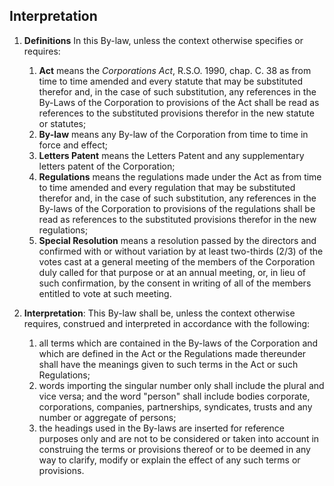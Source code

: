 ## Interpretation

1. **Definitions** In this By-law, unless the context otherwise specifies or requires:
	
	1. **Act** means the _Corporations Act_, R.S.O. 1990, chap. C. 38 as from time to time amended and every statute that may be substituted therefor and, in the case of such substitution, any references in the By-Laws of the Corporation to provisions of the Act shall be read as references to the substituted provisions therefor in the new statute or statutes;
	1. **By-law** means any By-law of the Corporation from time to time in force and effect;
	1. **Letters Patent** means the Letters Patent and any supplementary letters patent of the Corporation;
	1. **Regulations** means the regulations made under the Act as from time to time amended and every regulation that may be substituted therefor and, in the case of such substitution, any references in the By-laws of the Corporation to provisions of the regulations shall be read as references to the substituted provisions therefor in the new regulations;
	1. **Special Resolution** means a resolution passed by the directors and confirmed with or without variation by at least two-thirds (2/3) of the votes cast at a general meeting of the members of the Corporation duly called for that purpose or at an annual meeting, or, in lieu of such confirmation, by the consent in writing of all of the members entitled to vote at such meeting.

2. **Interpretation**: This By-law shall be, unless the context otherwise requires, construed and interpreted in accordance with the following:
	
	1. all terms which are contained in the By-laws of the Corporation and which are defined in the Act or the Regulations made thereunder shall have the meanings given to such terms in the Act or such Regulations;
	1. words importing the singular number only shall include the plural and vice versa; and the word "person" shall include bodies corporate, corporations, companies, partnerships, syndicates, trusts and any number or aggregate of persons;
	1. the headings used in the By-laws are inserted for reference purposes only and are not to be considered or taken into account in construing the terms or provisions thereof or to be deemed in any way to clarify, modify or explain the effect of any such terms or provisions.
